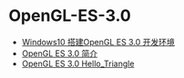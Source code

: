 # OpenGL-ES-3.0

* [Windows10 搭建OpenGL ES 3.0 开发环境](https://github.com/103style/OpenGL-ES-3.0/blob/master/doc/Windows10%20搭建OpenGL%20ES%203.0%20开发环境.md)
* [OpenGL ES 3.0 简介](https://github.com/103style/OpenGL-ES-3.0/blob/master/doc/OpenGL%20ES%203.0%20简介.md)
* [OpenGL ES 3.0  Hello_Triangle](https://github.com/103style/OpenGL-ES-3.0/blob/master/doc/OpenGL%20ES%203.0%20%20Hello_Triangle.md)
